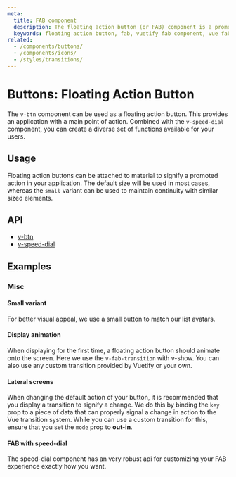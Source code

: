 ```yaml
---
meta:
  title: FAB component
  description: The floating action button (or FAB) component is a promoted action that is elevated above the UI or attached to an element such as a card.
  keywords: floating action button, fab, vuetify fab component, vue fab component
related:
  - /components/buttons/
  - /components/icons/
  - /styles/transitions/
---
```


# Buttons: Floating Action Button

The `v-btn` component can be used as a floating action button. This provides an application with a main point of action. Combined with the `v-speed-dial` component, you can create a diverse set of functions available for your users.

<entry-ad />

## Usage

Floating action buttons can be attached to material to signify a promoted action in your application. The default size will be used in most cases, whereas the `small` variant can be used to maintain continuity with similar sized elements.

<usage name="v-btn-fab" />

## API

- [v-btn](../../api/v-btn)
- [v-speed-dial](../../api/v-speed-dial)

## Examples

### Misc

#### Small variant

For better visual appeal, we use a small button to match our list avatars.

<example file="v-btn-fab/misc-small" />

#### Display animation

When displaying for the first time, a floating action button should animate onto the screen. Here we use the `v-fab-transition` with v-show. You can also use any custom transition provided by Vuetify or your own.

<example file="v-btn-fab/misc-display-animation" />

#### Lateral screens

When changing the default action of your button, it is recommended that you display a transition to signify a change. We do this by binding the `key` prop to a piece of data that can properly signal a change in action to the Vue transition system. While you can use a custom transition for this, ensure that you set the `mode` prop to **out-in**.

<example file="v-btn-fab/misc-lateral-screens" />

#### FAB with speed-dial

The speed-dial component has an very robust api for customizing your FAB experience exactly how you want.

<example file="v-btn-fab/misc-speed-dial" />

<backmatter />
